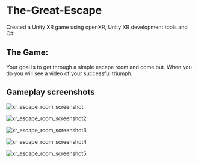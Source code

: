 # The-Great-Escape
Created a Unity XR game using openXR, Unity XR development tools and C#

## The Game:
Your goal is to get through a simple escape room and come out. When you do you will see a video of your successful triumph.

## Gameplay screenshots
![xr_escape_room_screenshot](https://github.com/user-attachments/assets/f03852ba-a2d6-44c7-a018-22f502943a0e)

![xr_escape_room_screenshot2](https://github.com/user-attachments/assets/8574bb5f-4af2-4b41-b869-518955329296)

![xr_escape_room_screenshot3](https://github.com/user-attachments/assets/5f64511f-7ea7-402b-8fe8-3cfcc5fc6c91)

![xr_escape_room_screenshot4](https://github.com/user-attachments/assets/fe7a0572-1546-4903-8d15-4e22976bb917)

![xr_escape_room_screenshot5](https://github.com/user-attachments/assets/e6bcca08-50f8-4fe4-9473-7840ed777a9a)

